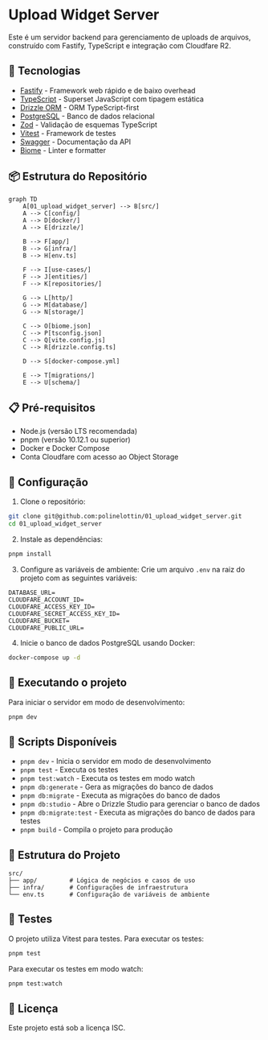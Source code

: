 # Upload Widget Server

Este é um servidor backend para gerenciamento de uploads de arquivos, construído com Fastify, TypeScript e integração com Cloudfare R2.

## 🚀 Tecnologias

- [Fastify](https://www.fastify.io/) - Framework web rápido e de baixo overhead
- [TypeScript](https://www.typescriptlang.org/) - Superset JavaScript com tipagem estática
- [Drizzle ORM](https://orm.drizzle.team/) - ORM TypeScript-first
- [PostgreSQL](https://www.postgresql.org/) - Banco de dados relacional
- [Zod](https://zod.dev/) - Validação de esquemas TypeScript
- [Vitest](https://vitest.dev/) - Framework de testes
- [Swagger](https://swagger.io/) - Documentação da API
- [Biome](https://biomejs.dev/) - Linter e formatter

## 📦 Estrutura do Repositório

```mermaid
graph TD
    A[01_upload_widget_server] --> B[src/]
    A --> C[config/]
    A --> D[docker/]
    A --> E[drizzle/]

    B --> F[app/]
    B --> G[infra/]
    B --> H[env.ts]

    F --> I[use-cases/]
    F --> J[entities/]
    F --> K[repositories/]

    G --> L[http/]
    G --> M[database/]
    G --> N[storage/]

    C --> O[biome.json]
    C --> P[tsconfig.json]
    C --> Q[vite.config.js]
    C --> R[drizzle.config.ts]

    D --> S[docker-compose.yml]

    E --> T[migrations/]
    E --> U[schema/]
```

## 📋 Pré-requisitos

- Node.js (versão LTS recomendada)
- pnpm (versão 10.12.1 ou superior)
- Docker e Docker Compose
- Conta Cloudfare com acesso ao Object Storage

## 🔧 Configuração

1. Clone o repositório:

```bash
git clone git@github.com:polinelottin/01_upload_widget_server.git
cd 01_upload_widget_server
```

2. Instale as dependências:

```bash
pnpm install
```

3. Configure as variáveis de ambiente:
   Crie um arquivo `.env` na raiz do projeto com as seguintes variáveis:

```env
DATABASE_URL=
CLOUDFARE_ACCOUNT_ID=
CLOUDFARE_ACCESS_KEY_ID=
CLOUDFARE_SECRET_ACCESS_KEY_ID=
CLOUDFARE_BUCKET=
CLOUDFARE_PUBLIC_URL=
```

4. Inicie o banco de dados PostgreSQL usando Docker:

```bash
docker-compose up -d
```

## 🚀 Executando o projeto

Para iniciar o servidor em modo de desenvolvimento:

```bash
pnpm dev
```

## 📝 Scripts Disponíveis

- `pnpm dev` - Inicia o servidor em modo de desenvolvimento
- `pnpm test` - Executa os testes
- `pnpm test:watch` - Executa os testes em modo watch
- `pnpm db:generate` - Gera as migrações do banco de dados
- `pnpm db:migrate` - Executa as migrações do banco de dados
- `pnpm db:studio` - Abre o Drizzle Studio para gerenciar o banco de dados
- `pnpm db:migrate:test` - Executa as migrações do banco de dados para testes
- `pnpm build` - Compila o projeto para produção

## 📁 Estrutura do Projeto

```
src/
├── app/         # Lógica de negócios e casos de uso
├── infra/       # Configurações de infraestrutura
└── env.ts       # Configuração de variáveis de ambiente
```

## 🧪 Testes

O projeto utiliza Vitest para testes. Para executar os testes:

```bash
pnpm test
```

Para executar os testes em modo watch:

```bash
pnpm test:watch
```

## 📄 Licença

Este projeto está sob a licença ISC.
